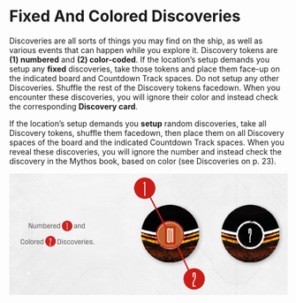 # Fixed And Colored Discoveries

Discoveries are all sorts of things you may find on the ship, as well as various events that
can happen while you explore it. Discovery tokens are **(1) numbered** and **(2) color-coded**.
If the location’s setup demands you setup any **fixed** discoveries, take those tokens and place
them face-up on the indicated board and Countdown Track spaces. Do not setup any other
Discoveries. Shuffle the rest of the Discovery tokens facedown. When you encounter these
discoveries, you will ignore their color and instead check the corresponding **Discovery card**.

If the location’s setup demands you **setup** random discoveries, take all Discovery tokens,
shuffle them facedown, then place them on all Discovery spaces of the board and the indicated
Countdown Track spaces. When you reveal these discoveries, you will ignore the number
and instead check the discovery in the Mythos book, based on color (see Discoveries on p. 23).

![Numbered and colored Discoveries](img/discoveries.png)